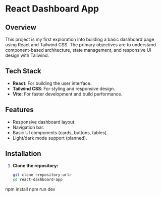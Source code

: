 # React Dashboard App

## Overview

This project is my first exploration into building a basic dashboard page using React and Tailwind CSS. The primary objectives are to understand component-based architecture, state management, and responsive UI design with Tailwind.

## Tech Stack

- **React**: For building the user interface.
- **Tailwind CSS**: For styling and responsive design.
- **Vite**: For faster development and build performance.

## Features

- Responsive dashboard layout.
- Navigation bar.
- Basic UI components (cards, buttons, tables).
- Light/dark mode support (planned).

## Installation

1. **Clone the repository:**

   ```bash
   git clone <repository-url>
   cd react-dashboard-app
npm install
npm run dev
```